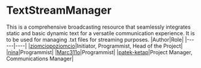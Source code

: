 # TextStreamManager
This is a comprehensive broadcasting resource that seamlessly integrates static and basic dynamic text for a versatile communication experience. It is to be used for managing .txt files for streaming purposes. 
|Author|Role|
|------|----|
|[ziomciopoziomcio](https://github.com/ziomciopoziomcio)|Initiator, Programmist, Head of the Project|
|[nina](https://github.com/ninsson)|Programmist|
|[Marc311o](https://github.com/Marc311o)|Programmist|
|[patek-ketap](https://github.com/patek-ketap)|Project Manager, Communications Manager|
